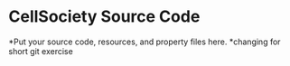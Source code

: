 # CellSociety Source Code

*Put your source code, resources, and property files here.
*changing for short git exercise
